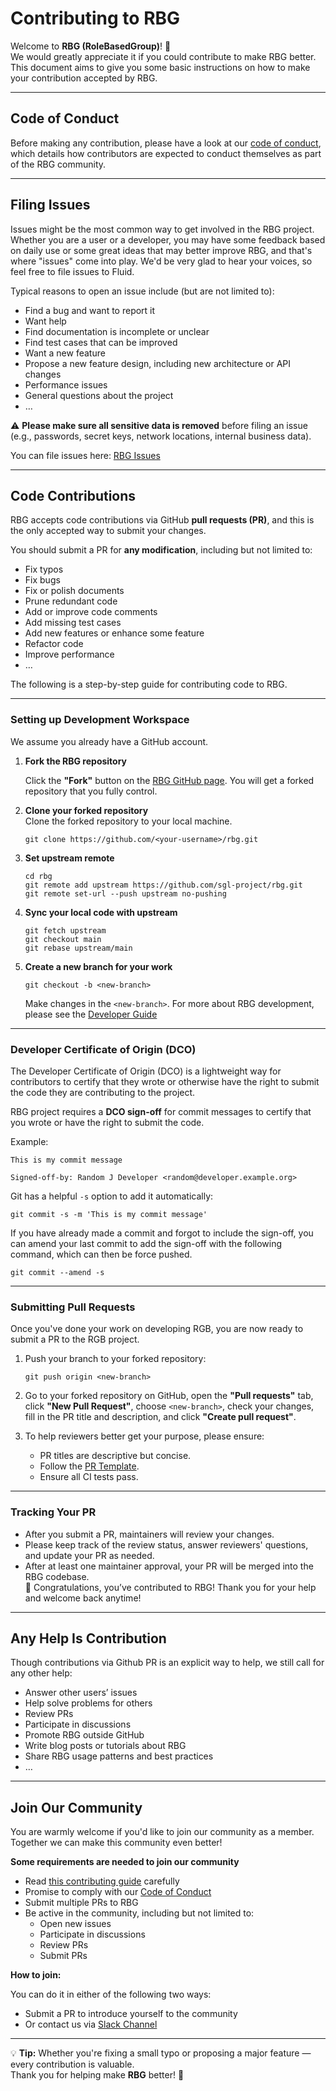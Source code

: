 
# Contributing to RBG

Welcome to **RBG (RoleBasedGroup)**! 🎉  
We would greatly appreciate it if you could contribute to make RBG better.  
This document aims to give you some basic instructions on how to make your contribution accepted by RBG.

---

## Code of Conduct

Before making any contribution, please have a look at our [code of conduct](https://github.com/cncf/foundation/blob/master/code-of-conduct.md), which details how contributors are expected to conduct themselves as part of the RBG community.

---

## Filing Issues

Issues might be the most common way to get involved in the RBG project. Whether you are a user or a developer, you may have some feedback based on daily use or some great ideas that may better improve RBG, and that's where "issues" come into play. We'd be very glad to hear your voices, so feel free to file issues to Fluid.

Typical reasons to open an issue include (but are not limited to):

- Find a bug and want to report it
- Want help
- Find documentation is incomplete or unclear
- Find test cases that can be improved
- Want a new feature
- Propose a new feature design, including new architecture or API changes 
- Performance issues
- General questions about the project
- …

⚠️ **Please make sure all sensitive data is removed** before filing an issue (e.g., passwords, secret keys, network locations, internal business data).

You can file issues here: [RBG Issues](https://github.com/sgl-project/rbg/issues)

---

## Code Contributions

RBG accepts code contributions via GitHub **pull requests (PR)**, and this is the only accepted way to submit your changes.

You should submit a PR for **any modification**, including but not limited to:

- Fix typos
- Fix bugs
- Fix or polish documents
- Prune redundant code
- Add or improve code comments
- Add missing test cases
- Add new features or enhance some feature
- Refactor code
- Improve performance
- …

The following is a step-by-step guide for contributing code to RBG.

---

### Setting up Development Workspace

We assume you already have a GitHub account.  

1. **Fork the RBG repository**  

    Click the **"Fork"** button on the [RBG GitHub page](https://github.com/sgl-project/rbg). You will get a forked repository that you fully control.

2. **Clone your forked repository**  
    Clone the forked repository to your local machine.

    ```shell
    git clone https://github.com/<your-username>/rbg.git
    ```

3. **Set upstream remote**  

    ```shell
    cd rbg
    git remote add upstream https://github.com/sgl-project/rbg.git
    git remote set-url --push upstream no-pushing
    ```

4. **Sync your local code with upstream**  

    ```shell
    git fetch upstream
    git checkout main
    git rebase upstream/main
    ```

5. **Create a new branch for your work**  

    ```shell
    git checkout -b <new-branch>
    ```

    Make changes in the `<new-branch>`. For more about RBG development, please see the [Developer Guide](doc/dev/how_to_develop.md)

---

### Developer Certificate of Origin (DCO)

The Developer Certificate of Origin (DCO) is a lightweight way for contributors to certify that they wrote or otherwise have the right to submit the code they are contributing to the project.

RBG project requires a **DCO sign-off** for commit messages to certify that you wrote or have the right to submit the code.

Example:

```text
This is my commit message

Signed-off-by: Random J Developer <random@developer.example.org>
```

Git has a helpful `-s` option to add it automatically:

```shell
git commit -s -m 'This is my commit message'
```

If you have already made a commit and forgot to include the sign-off, you can amend your last commit to add the sign-off with the following command, which can then be force pushed.

```shell
git commit --amend -s
```

---

### Submitting Pull Requests

Once you've done your work on developing RGB, you are now ready to submit a PR to the RGB project.

1. Push your branch to your forked repository:

    ```shell
    git push origin <new-branch>
    ```

2. Go to your forked repository on GitHub, open the **"Pull requests"** tab, click **"New Pull Request"**, choose `<new-branch>`, check your changes, fill in the PR title and description, and click **"Create pull request"**.

3. To help reviewers better get your purpose, please ensure:
   - PR titles are descriptive but concise.
   - Follow the [PR Template](.github/PULL_REQUEST_TEMPLATE.md).
   - Ensure all CI tests pass.

---

### Tracking Your PR

- After you submit a PR, maintainers will review your changes.
- Please keep track of the review status, answer reviewers' questions, and update your PR as needed.
- After at least one maintainer approval, your PR will be merged into the RBG codebase.  
  🎉 Congratulations, you’ve contributed to RBG! Thank you for your help and welcome back anytime!

---

## Any Help Is Contribution

Though contributions via Github PR is an explicit way to help, we still call for any other help:

- Answer other users’ issues
- Help solve problems for others
- Review PRs
- Participate in discussions
- Promote RBG outside GitHub
- Write blog posts or tutorials about RBG
- Share RBG usage patterns and best practices
- …

---

## Join Our Community

You are warmly welcome if you'd like to join our community as a member. Together we can make this community even better!

**Some requirements are needed to join our community**

- Read [this contributing guide](CONTRIBUTING.md) carefully
- Promise to comply with our [Code of Conduct](https://github.com/cncf/foundation/blob/master/code-of-conduct.md)
- Submit multiple PRs to RBG
- Be active in the community, including but not limited to:
  - Open new issues
  - Participate in discussions
  - Review PRs
  - Submit PRs  
 
**How to join:**

You can do it in either of the following two ways:
- Submit a PR to introduce yourself to the community  
- Or contact us via [Slack Channel](https://sgl-fru7574.slack.com/archives/C098X0LQZV5)

---

💡 **Tip:** Whether you're fixing a small typo or proposing a major feature — every contribution is valuable.  
Thank you for helping make **RBG** better! 🚀

